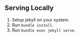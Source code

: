 
## Serving Locally

1. Setup jekyll on your system.
2. Run `bundle install`.
3. Run `bundle exec jekyll serve`.
